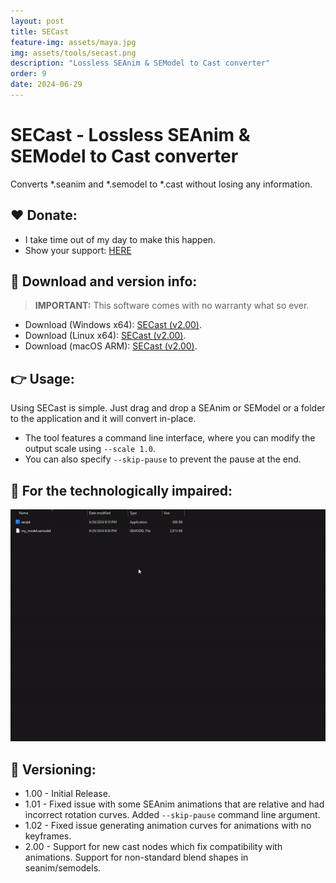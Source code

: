 ```yaml
---
layout: post
title: SECast
feature-img: assets/maya.jpg
img: assets/tools/secast.png
description: "Lossless SEAnim & SEModel to Cast converter"
order: 9
date: 2024-06-29
---
```


# SECast - Lossless SEAnim & SEModel to Cast converter
Converts *.seanim and *.semodel to *.cast without losing any information.

## ❤️ Donate:
- I take time out of my day to make this happen.
- Show your support: [HERE](https://dtzxporter.com/donate)

## 💾 Download and version info:

> **IMPORTANT:** This software comes with no warranty what so ever.

- Download (Windows x64): [SECast (v2.00)](https://mega.nz/file/hNYgTBzQ#_wjp4ZFYQSLeJIIz_kQ5dROkc0r2oQa-3DsuZA9VC4c).
- Download (Linux x64): [SECast (v2.00)](https://mega.nz/file/NBhhmB5K#PhnskhUi48eOGqgGYYTrXQ14GtnFkTBPtx8EvQq12cE).
- Download (macOS ARM): [SECast (v2.00)](https://mega.nz/file/JJR0xYwI#hd_rJKQgiQI-6sJjUZuiR78zzhDlH8fcsBN0e3mbopg).

## 👉 Usage:
Using SECast is simple. Just drag and drop a SEAnim or SEModel or a folder to the application and it will convert in-place.

- The tool features a command line interface, where you can modify the output scale using `--scale 1.0`.
- You can also specify `--skip-pause` to prevent the pause at the end.

## 🎥 For the technologically impaired:
<img style="padding: 0" src="/assets/tools/secast-video.gif">

## 📌 Versioning:
- 1.00 - Initial Release.
- 1.01 - Fixed issue with some SEAnim animations that are relative and had incorrect rotation curves. Added `--skip-pause` command line argument.
- 1.02 - Fixed issue generating animation curves for animations with no keyframes.
- 2.00 - Support for new cast nodes which fix compatibility with animations. Support for non-standard blend shapes in seanim/semodels.